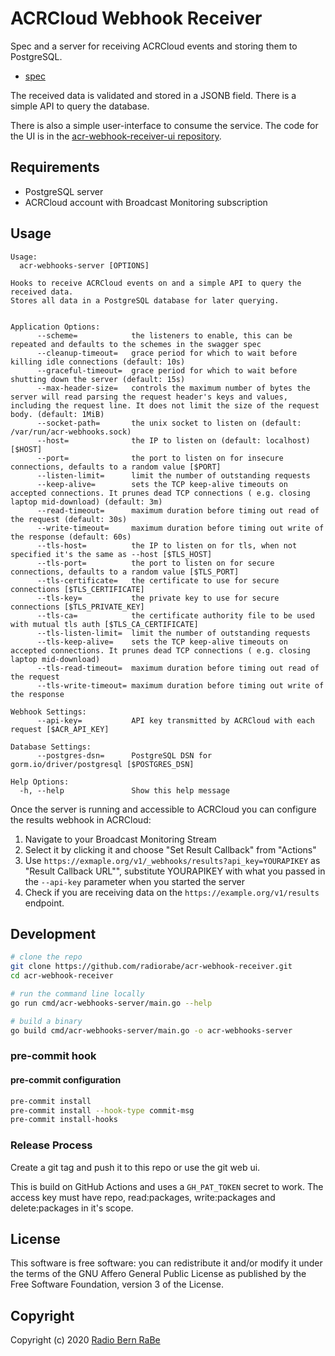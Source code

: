 # ACRCloud Webhook Receiver

Spec and a server for receiving ACRCloud events and storing them to PostgreSQL.

* [spec](./swagger.yaml)

The received data is validated and stored in a JSONB field. There is a simple
API to query the database.

There is also a simple user-interface to consume the service. The code for the
UI is in the [acr-webhook-receiver-ui repository](https://github.com/radiorabe/acr-webhook-receiver-ui).

## Requirements

* PostgreSQL server
* ACRCloud account with Broadcast Monitoring subscription

## Usage

```
Usage:
  acr-webhooks-server [OPTIONS]

Hooks to receive ACRCloud events on and a simple API to query the received data.
Stores all data in a PostgreSQL database for later querying.


Application Options:
      --scheme=            the listeners to enable, this can be repeated and defaults to the schemes in the swagger spec
      --cleanup-timeout=   grace period for which to wait before killing idle connections (default: 10s)
      --graceful-timeout=  grace period for which to wait before shutting down the server (default: 15s)
      --max-header-size=   controls the maximum number of bytes the server will read parsing the request header's keys and values, including the request line. It does not limit the size of the request body. (default: 1MiB)
      --socket-path=       the unix socket to listen on (default: /var/run/acr-webhooks.sock)
      --host=              the IP to listen on (default: localhost) [$HOST]
      --port=              the port to listen on for insecure connections, defaults to a random value [$PORT]
      --listen-limit=      limit the number of outstanding requests
      --keep-alive=        sets the TCP keep-alive timeouts on accepted connections. It prunes dead TCP connections ( e.g. closing laptop mid-download) (default: 3m)
      --read-timeout=      maximum duration before timing out read of the request (default: 30s)
      --write-timeout=     maximum duration before timing out write of the response (default: 60s)
      --tls-host=          the IP to listen on for tls, when not specified it's the same as --host [$TLS_HOST]
      --tls-port=          the port to listen on for secure connections, defaults to a random value [$TLS_PORT]
      --tls-certificate=   the certificate to use for secure connections [$TLS_CERTIFICATE]
      --tls-key=           the private key to use for secure connections [$TLS_PRIVATE_KEY]
      --tls-ca=            the certificate authority file to be used with mutual tls auth [$TLS_CA_CERTIFICATE]
      --tls-listen-limit=  limit the number of outstanding requests
      --tls-keep-alive=    sets the TCP keep-alive timeouts on accepted connections. It prunes dead TCP connections ( e.g. closing laptop mid-download)
      --tls-read-timeout=  maximum duration before timing out read of the request
      --tls-write-timeout= maximum duration before timing out write of the response

Webhook Settings:
      --api-key=           API key transmitted by ACRCloud with each request [$ACR_API_KEY]

Database Settings:
      --postgres-dsn=      PostgreSQL DSN for gorm.io/driver/postgresql [$POSTGRES_DSN]

Help Options:
  -h, --help               Show this help message
```

Once the server is running and accessible to ACRCloud you can configure the results webhook in ACRCloud:

1. Navigate to your Broadcast Monitoring Stream
2. Select it by clicking it and choose "Set Result Callback" from "Actions"
3. Use `https://exmaple.org/v1/_webhooks/results?api_key=YOURAPIKEY` as "Result Callback URL"", substitute YOURAPIKEY with what you passed in the `--api-key` parameter when you started the server
4. Check if you are receiving data on the `https://example.org/v1/results` endpoint.

## Development

```bash
# clone the repo
git clone https://github.com/radiorabe/acr-webhook-receiver.git
cd acr-webhook-receiver

# run the command line locally
go run cmd/acr-webhooks-server/main.go --help

# build a binary
go build cmd/acr-webhooks-server/main.go -o acr-webhooks-server
```

### pre-commit hook

#### pre-commit configuration

```bash
pre-commit install
pre-commit install --hook-type commit-msg
pre-commit install-hooks
```

### Release Process

Create a git tag and push it to this repo or use the git web ui.

This is build on GitHub Actions and uses a `GH_PAT_TOKEN` secret to work. The access key must
have repo, read:packages, write:packages and delete:packages in it's scope.

## License
This software is free software: you can redistribute it and/or modify it under
the terms of the GNU Affero General Public License as published by the Free
Software Foundation, version 3 of the License.

## Copyright
Copyright (c) 2020 [Radio Bern RaBe](http://www.rabe.ch)
